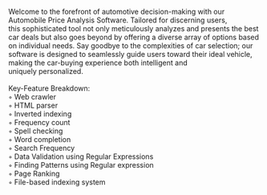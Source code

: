 Welcome to the forefront of automotive decision-making with our Automobile Price Analysis Software. Tailored for discerning users, this sophisticated tool not only meticulously analyzes and presents the best car deals but also goes beyond by offering a diverse array of options based on individual needs. Say goodbye to the complexities of car selection; our software is designed to seamlessly guide users toward their ideal vehicle, making the car-buying experience both intelligent and uniquely personalized. <br><br>
Key-Feature Breakdown:<br>
◦ Web crawler<br>
◦ HTML parser<br>
◦ Inverted indexing<br>
◦ Frequency count<br>
◦ Spell checking<br>
◦ Word completion<br>
◦ Search Frequency<br>
◦ Data Validation using Regular Expressions<br>
◦ Finding Patterns using Regular expression<br>
◦ Page Ranking<br>
◦ File-based indexing system<br><br>
